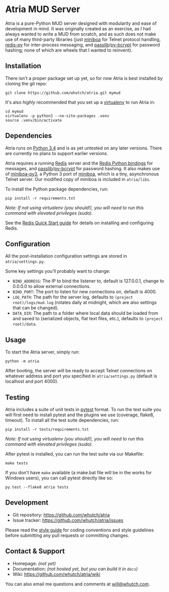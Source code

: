 Atria MUD Server
================

Atria is a pure-Python MUD server designed with modularity and ease of development in mind. It was originally created as an exercise, as I had always wanted to write a MUD from scratch, and as such does not make use of many third-party libraries (just [miniboa][miniboa-py3] for Telnet protocol handling, [redis-py] for inter-process messaging, and [passlib]/[py-bcrypt] for password hashing; none of which are wheels that I wanted to reinvent).


Installation
------------

There isn't a proper package set up yet, so for now Atria is best installed by cloning the git repo:
```
git clone https://github.com/whutch/atria.git mymud
```

It's also *highly* recommended that you set up a [virtualenv] to run Atria in:
```
cd mymud
virtualenv -p python3 --no-site-packages .venv
source .venv/bin/activate
```


Dependencies
------------

Atria runs on [Python 3.4][python] and is as yet untested on any later versions. There are currently no plans to support earlier versions.

Atria requires a running [Redis][redis] server and the [Redis Python bindings][redis-py] for messages, and [passlib]/[py-bcrypt] for password hashing. It also makes use of [miniboa-py3], a Python 3 port of [miniboa], which is a tiny, asynchronous Telnet server. Our modified copy of miniboa is included in `atria/libs`.

To install the Python package dependencies, run:
```
pip install -r requirements.txt
```
*Note: If not using virtualenv (you should!), you will need to run this command with elevated privileges (sudo).*

See the [Redis Quick Start guide][redis-quick-start] for details on installing and configuring Redis.


Configuration
-------------

All the post-installation configuration settings are stored in `atria/settings.py`.

Some key settings you'll probably want to change:
 * `BIND_ADDRESS`: The IP to bind the listener to, default is 127.0.0.1, change to 0.0.0.0 to allow external connections.
 * `BIND_PORT`: The port to listen for new connections on, default is 4000.
 * `LOG_PATH`: The path for the server log, defaults to `(project root)/logs/mud.log` (rotates daily at midnight, which are also settings that can be changed).
 * `DATA_DIR`: The path to a folder where local data should be loaded from and saved to (serialized objects, flat text files, etc.), defaults to `(project root)/data`.


Usage
-----

To start the Atria server, simply run:
```
python -m atria
```

After booting, the server will be ready to accept Telnet connections on whatever address and port you specified in `atria/settings.py` (default is localhost and port 4000).


Testing
-------

Atria includes a suite of unit tests in [pytest] format. To run the test suite you will first need to install pytest and the plugins we use (coverage, flake8, timeout). To install all the test suite dependencies, run:
```
pip install -r tests/requirements.txt
```
*Note: If not using virtualenv (you should!), you will need to run this command with elevated privileges (sudo).*

After pytest is installed, you can run the test suite via our Makefile:
```
make tests
```

If you don't have `make` available (a make.bat file will be in the works for Windows users), you can call pytest directly like so:
```
py.test --flake8 atria tests
```


Development
-----------

* Git repository: <https://github.com/whutch/atria>
* Issue tracker: <https://github.com/whutch/atria/issues>

Please read the [style guide][style] for coding conventions and style guidelines before submitting any pull requests or committing changes.


Contact & Support
-----------------

* Homepage: *(not yet)*
* Documentation: *(not hosted yet, but you can build it in `docs`)*
* Wiki: <https://github.com/whutch/atria/wiki>

You can also email me questions and comments at <will@whutch.com>.


[miniboa]: https://code.google.com/p/miniboa
[miniboa-py3]: https://github.com/pR0Ps/miniboa-py3
[passlib]: https://pypi.python.org/pypi/passlib
[py-bcrypt]: https://code.google.com/p/py-bcrypt
[pytest]: https://pytest.org/latest
[python]: https://www.python.org
[redis]: http://redis.io
[redis-py]: https://pypi.python.org/pypi/redis
[redis-quick-start]: http://redis.io/topics/quickstart
[style]: https://github.com/whutch/atria/blob/master/STYLE.md
[virtualenv]: https://virtualenv.pypa.io
